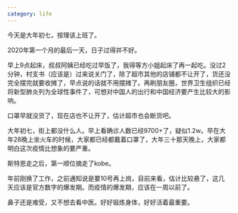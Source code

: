 ```yaml
---
category: life
---
```


今天是大年初七，按理该上班了。

2020年第一个月的最后一天，日子过得并不好。

早上9点起床，叔叔阿姨已经吃过早饭了，我得等方小姐起床了再一起吃。没过2分钟，村支书（应该是）过来说关门了，除了超市其他的店铺都不让开了，货还没完全摆完就要收摊了，早点说的话就不用摆摊了。再刷朋友圈，世界卫生组织已经将新型肺炎列为全球性事件了，可想对中国人的出行和中国经济要产生比较大的影响。

口罩早就没货了，现在店也不让开了，估计超市也会断货吧。

大年初七，街上都没什么人。早上看确诊人数已经9700+了，疑似1.2w。早在大年28晚上坐火车的时候，大家都已经都戴着口罩了，大年三十那天晚上，大家都明白这次疫情比想象的要严重。

斯特恩走之后，第一顺位摘走了kobe。

年前刚换了工作，之前通知说是要10号再上岗，目前来看，估计比较悬了，这几天应该是官方数字的爆发期。而疫情的爆发期，应该在一周以前了。

鼻子还是难受，又不想去看中医。好好锻炼身体，好好活着最重要。